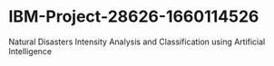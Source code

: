 # IBM-Project-28626-1660114526
Natural Disasters Intensity Analysis and Classification using Artificial Intelligence
